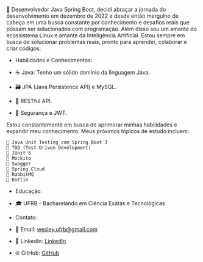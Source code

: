 🚀 Desenvolvedor Java Spring Boot, decidi abraçar a jornada do desenvolvimento em dezembro de 2022 e desde então mergulho de cabeça em uma busca constante por conhecimento e desafios reais que possam ser solucionados com programação. Além disso sou um amante do ecossistema Linux e amante da Inteligência Artificial. Estou sempre em busca de solucionar problemas reais, pronto para aprender, colaborar e criar códigos.

- Habilidades e Conhecimentos:

- ☕ Java: Tenho um sólido domínio da linguagem Java.
- 🗃️ JPA (Java Persistence API) e MySQL.
- 🚀 RESTful API.
- 🔐 Segurança e JWT.

Estou constantemente em busca de aprimorar minhas habilidades e expandir meu conhecimento. Meus próximos tópicos de estudo incluem:

    🧪 Java Unit Testing com Spring Boot 3 
    🧪 TDD (Test-Driven Development) 
    🧪 JUnit 5 
    🧪 Mockito
    🧪 Swagger 
    🧪 Spring Cloud
    🧪 RabbitMQ 
    🧪 Kotlin

- Educação:

- 🎓 UFRB - Bacharelando em Ciência Exatas e Tecnológicas

- Contato:

- 📧 Email: wesley.ufrb@gmail.com  
- 💼 LinkedIn: [LinkedIn](https://www.linkedin.com/in/wesley-valeriano-48426a11b/)
- 🌐 GitHub: [GitHub](https://www.github.com/wesleyvaler)
